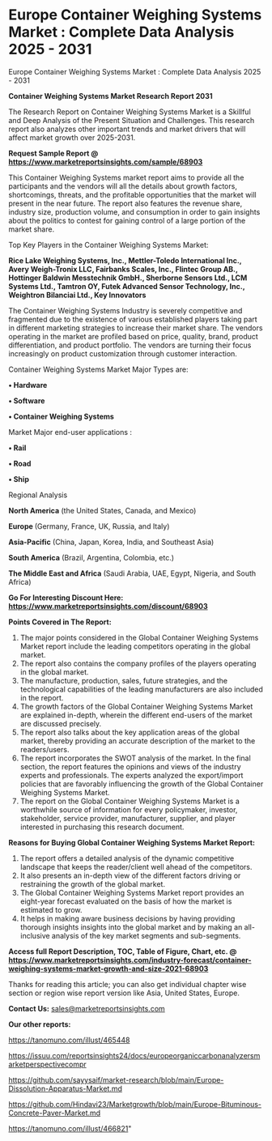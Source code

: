 # Europe Container Weighing Systems Market : Complete Data Analysis 2025 - 2031
 Europe Container Weighing Systems Market : Complete Data Analysis 2025 - 2031

<strong>Container Weighing Systems Market Research Report 2031</strong>

The Research Report on Container Weighing Systems Market is a Skillful and Deep Analysis of the Present Situation and Challenges. This research report also analyzes other important trends and market drivers that will affect market growth over 2025-2031.

<strong>Request Sample Report @ <a href=https://www.marketreportsinsights.com/sample/68903>https://www.marketreportsinsights.com/sample/68903</a></strong>

This Container Weighing Systems market report aims to provide all the participants and the vendors will all the details about growth factors, shortcomings, threats, and the profitable opportunities that the market will present in the near future. The report also features the revenue share, industry size, production volume, and consumption in order to gain insights about the politics to contest for gaining control of a large portion of the market share.

Top Key Players in the Container Weighing Systems Market:

<strong>Rice Lake Weighing Systems, Inc., Mettler-Toledo International Inc., Avery Weigh-Tronix LLC, Fairbanks Scales, Inc., Flintec Group AB., Hottinger Baldwin Messtechnik GmbH., Sherborne Sensors Ltd., LCM Systems Ltd., Tamtron OY, Futek Advanced Sensor Technology, Inc., Weightron Bilanciai Ltd., Key Innovators</strong>

The Container Weighing Systems Industry is severely competitive and fragmented due to the existence of various established players taking part in different marketing strategies to increase their market share. The vendors operating in the market are profiled based on price, quality, brand, product differentiation, and product portfolio. The vendors are turning their focus increasingly on product customization through customer interaction.

Container Weighing Systems Market Major Types are:

<strong>• Hardware

• Software

• Container Weighing Systems</strong>

Market Major end-user applications :

<strong>• Rail

• Road

• Ship</strong>

Regional Analysis

</u><strong><b>North America</b></strong> (the United States, Canada, and Mexico)

<strong><b>Europe </b></strong>(Germany, France, UK, Russia, and Italy)

<strong><b>Asia-Pacific</b></strong> (China, Japan, Korea, India, and Southeast Asia)

<strong><b>South America</b></strong> (Brazil, Argentina, Colombia, etc.)

<strong><b>The Middle East and Africa</b></strong> (Saudi Arabia, UAE, Egypt, Nigeria, and South Africa)

<strong>Go For Interesting Discount Here: <a href=https://www.marketreportsinsights.com/discount/68903>https://www.marketreportsinsights.com/discount/68903</a></strong>

<strong>Points Covered in The Report:</strong>
<ol>
  <li>The major points considered in the Global Container Weighing Systems Market report include the leading competitors operating in the global market.</li>
  <li>The report also contains the company profiles of the players operating in the global market.</li>
  <li>The manufacture, production, sales, future strategies, and the technological capabilities of the leading manufacturers are also included in the report.</li>
  <li>The growth factors of the Global Container Weighing Systems Market are explained in-depth, wherein the different end-users of the market are discussed precisely.</li>
  <li>The report also talks about the key application areas of the global market, thereby providing an accurate description of the market to the readers/users.</li>
  <li>The report incorporates the SWOT analysis of the market. In the final section, the report features the opinions and views of the industry experts and professionals. The experts analyzed the export/import policies that are favorably influencing the growth of the Global Container Weighing Systems Market.</li>
  <li>The report on the Global Container Weighing Systems Market is a worthwhile source of information for every policymaker, investor, stakeholder, service provider, manufacturer, supplier, and player interested in purchasing this research document.</li>
</ol>
<strong>Reasons for Buying Global Container Weighing Systems Market Report:</strong>

<ol>
  <li>The report offers a detailed analysis of the dynamic competitive landscape that keeps the reader/client well ahead of the competitors.</li>
  <li>It also presents an in-depth view of the different factors driving or restraining the growth of the global market.</li>
  <li>The Global Container Weighing Systems Market report provides an eight-year forecast evaluated on the basis of how the market is estimated to grow.</li>
  <li>It helps in making aware business decisions by having providing thorough insights insights into the global market and by making an all-inclusive analysis of the key market segments and sub-segments.</li>
</ol>
<strong>Access full Report Description, TOC, Table of Figure, Chart, etc. @ <a href=https://www.marketreportsinsights.com/industry-forecast/container-weighing-systems-market-growth-and-size-2021-68903>https://www.marketreportsinsights.com/industry-forecast/container-weighing-systems-market-growth-and-size-2021-68903</a></strong>


Thanks for reading this article; you can also get individual chapter wise section or region wise report version like Asia, United States, Europe.

<strong>Contact Us:</strong>
sales@marketreportsinsights.com

<strong>Our other reports:</strong>

<a href=https://tanomuno.com/illust/465448>https://tanomuno.com/illust/465448</a>

<a href=https://issuu.com/reportsinsights24/docs/europeorganiccarbonanalyzersmarketperspectivecompr>https://issuu.com/reportsinsights24/docs/europeorganiccarbonanalyzersmarketperspectivecompr</a>

<a href=https://github.com/sayysaif/market-research/blob/main/Europe-Dissolution-Apparatus-Market.md>https://github.com/sayysaif/market-research/blob/main/Europe-Dissolution-Apparatus-Market.md</a>

<a href=https://github.com/Hindavi23/Marketgrowth/blob/main/Europe-Bituminous-Concrete-Paver-Market.md>https://github.com/Hindavi23/Marketgrowth/blob/main/Europe-Bituminous-Concrete-Paver-Market.md</a>

<a href=https://tanomuno.com/illust/466821>https://tanomuno.com/illust/466821</a>"
